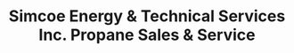 ---
title: "Simcoe Energy & Technical Services Inc. Propane Sales & Service"
url: /bradford/simcoe-energy-and-technical-services-inc-propane-sales-and-service/
shop: shop
---
